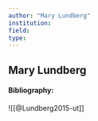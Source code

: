 ```yaml
---
author: "Mary Lundberg"
institution:
field:
type:
---
```


## Mary Lundberg
#### Bibliography:

![[@Lundberg2015-ut]]